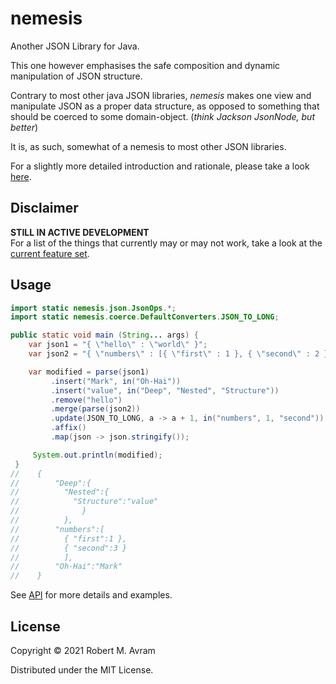 # nemesis

Another JSON Library for Java.

This one however emphasises the safe composition and dynamic manipulation of JSON structure.  

Contrary to most other java JSON libraries, _nemesis_ makes one view and manipulate JSON as a proper data structure, as opposed to something
that should be coerced to some domain-object. (_think Jackson JsonNode, but better_)

It is, as such, somewhat of a nemesis to most other JSON libraries.  

For a slightly more detailed introduction and rationale, please take a look [here](docs/intro.md). 

## Disclaimer
**STILL IN ACTIVE DEVELOPMENT**  
For a list of the things that currently may or may not work, take a look at the [current feature set](./docs/featureset.md).


## Usage

```java
import static nemesis.json.JsonOps.*;
import static nemesis.coerce.DefaultConverters.JSON_TO_LONG;

public static void main (String... args) {
    var json1 = "{ \"hello\" : \"world\" }";
    var json2 = "{ \"numbers\" : [{ \"first\" : 1 }, { \"second\" : 2 }] }";

    var modified = parse(json1)
         .insert("Mark", in("Oh-Hai"))
         .insert("value", in("Deep", "Nested", "Structure"))
         .remove("hello")
         .merge(parse(json2))
         .update(JSON_TO_LONG, a -> a + 1, in("numbers", 1, "second"))
         .affix()
         .map(json -> json.stringify());

     System.out.println(modified);
 }
//    {
//        "Deep":{
//          "Nested":{
//            "Structure":"value"
//              }
//          },
//        "numbers":[
//          { "first":1 },
//          { "second":3 }
//          ],
//        "Oh-Hai":"Mark"
//    }
```
See [API](./docs/api.md) for more details and examples.
## License

Copyright © 2021 Robert M. Avram

Distributed under the MIT License.